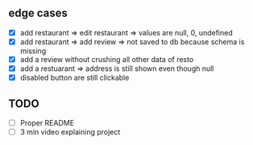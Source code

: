 ## edge cases

- [x] add restaurant => edit restaurant => values are null, 0, undefined
- [x] add restaurant => add review => not saved to db because schema is missing
- [x] add a review without crushing all other data of resto
- [x] add a restuarant => address is still shown even though null
- [x] disabled button are still clickable

## TODO
- [ ] Proper README
- [ ] 3 min video explaining project
